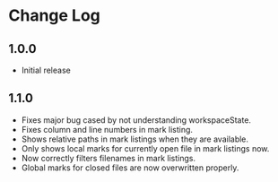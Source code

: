 # Change Log

## 1.0.0
- Initial release

## 1.1.0
- Fixes major bug cased by not understanding workspaceState.
- Fixes column and line numbers in mark listing.
- Shows relative paths in mark listings when they are available.
- Only shows local marks for currently open file in mark listings now.
- Now correctly filters filenames in mark listings.
- Global marks for closed files are now overwritten properly.
